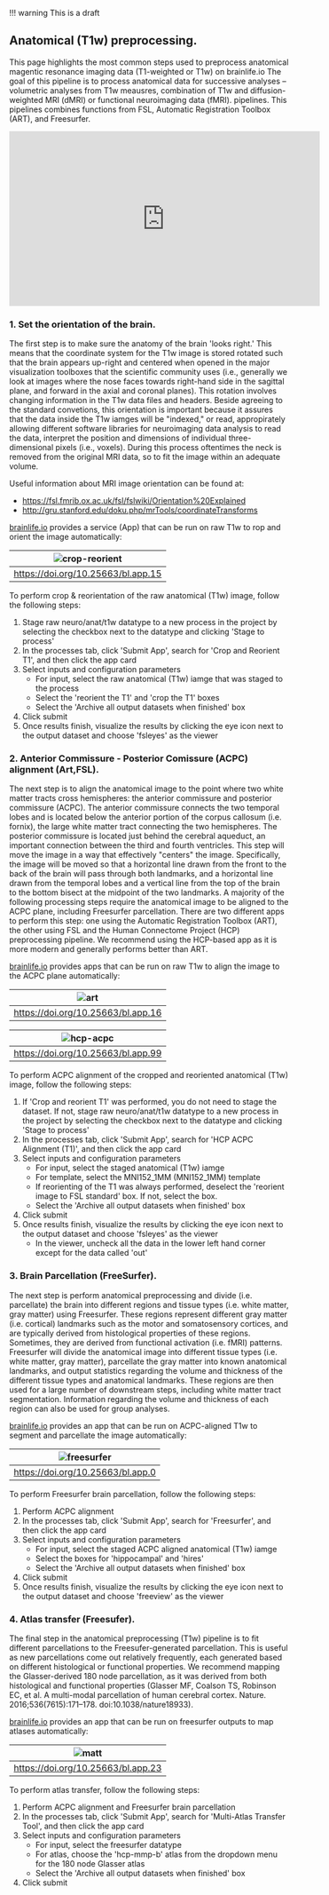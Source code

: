 !!! warning
    This is a draft

## Anatomical (T1w) preprocessing.

This page highlights the most common steps used to preprocess anatomical magentic resonance imaging data (T1-weighted or T1w) on brainlife.io The goal of this pipeline is to process anatomical data for successive analyses – volumetric analyses from T1w meausres, combination of T1w and diffusion-weighted MRI (dMRI) or functional neuroimaging data (fMRI). pipelines. This pipelines combines functions from FSL, Automatic Registration Toolbox (ART), and Freesurfer.

<iframe width="560" height="315" src="https://www.youtube.com/embed/hC0Ms3KWD8o" frameborder="0" allow="accelerometer; autoplay; encrypted-media; gyroscope; picture-in-picture" allowfullscreen></iframe>

### 1. Set the orientation of the brain.

The first step is to make sure the anatomy of the brain 'looks right.' This means that the coordinate system for the T1w image is stored rotated such that the brain appears up-right and centered when opened in the major visualization toolboxes that the scientific community uses (i.e., generally we look at images where the nose faces towards right-hand side in the sagittal plane, and forward in the axial and coronal planes). This rotation involves changing information in the T1w data files and headers. Beside agreeing to the standard convetions, this orientation is important because it assures that the data inside the T1w iamges will be "indexed,"  or read, appropirately allowing different software libraries for neuroimaging data analysis to  read the data, interpret the position and dimensions of individual three-dimensional pixels (i.e., voxels). During this process oftentimes the neck is removed from the original MRI data, so to fit the image within an adequate volume.  

Useful information about MRI image orientation can be found at: 
  - https://fsl.fmrib.ox.ac.uk/fsl/fslwiki/Orientation%20Explained 
  - http://gru.stanford.edu/doku.php/mrTools/coordinateTransforms
  
[brainlife.io](https://brainlife.io) provides a service (App) that can be run on raw T1w to rop and orient the image automatically: 

| ![crop-reorient](/docs/img/app.crop-reorient.bl.header.png)|
|------------------------------------|
| https://doi.org/10.25663/bl.app.15 |

To perform crop & reorientation of the raw anatomical (T1w) image, follow the following steps:
1) Stage raw neuro/anat/t1w datatype to a new process in the project by selecting the checkbox next to the datatype and clicking 'Stage to process'
2) In the processes tab, click 'Submit App', search for 'Crop and Reorient T1', and then click the app card
3) Select inputs and configuration parameters
    * For input, select the raw anatomical (T1w) iamge that was staged to the process
    * Select the 'reorient the T1' and 'crop the T1' boxes
    * Select the 'Archive all output datasets when finished' box
4) Click submit
5) Once results finish, visualize the results by clicking the eye icon next to the output dataset and choose 'fsleyes' as the viewer

### 2. Anterior Commissure - Posterior Comissure (ACPC) alignment (Art,FSL).

The next step is to align the anatomical image to the point where two white matter tracts cross hemispheres: the anterior commissure and posterior commissure (ACPC). The anterior commissure connects the two temporal lobes and is located below the anterior portion of the corpus callosum (i.e. fornix), the large white matter tract connecting the two hemispheres. The posterior commissure is located just behind the cerebral aqueduct, an important connection between the third and fourth ventricles. This step will move the image in a way that effectively "centers" the image. Specifically, the image will be moved so that a horizontal line drawn from the front to the back of the brain will pass through both landmarks, and a horizontal line drawn from the temporal lobes and a vertical line from the top of the brain to the bottom bisect at the midpoint of the two landmarks. A majority of the following processing steps require the anatomical image to be aligned to the ACPC plane, including Freesurfer parcellation. There are two different apps to perform this step: one using the Automatic Registration Toolbox (ART), the other using FSL and the Human Connectome Project (HCP) preprocessing pipeline. We recommend using the HCP-based app as it is more modern and generally performs better than ART.

[brainlife.io](https://brainlife.io) provides apps that can be run on raw T1w to align the image to the ACPC plane automatically: 

| ![art](/docs/img/app.art.bl.header.png)|
|------------------------------------|
| https://doi.org/10.25663/bl.app.16 |

| ![hcp-acpc](/docs/img/app.hcp-acpc.bl.header.png)|
|------------------------------------|
| https://doi.org/10.25663/bl.app.99 |

To perform ACPC alignment of the cropped and reoriented anatomical (T1w) image, follow the following steps:
1) If 'Crop and reorient T1' was performed, you do not need to stage the dataset. If not, stage raw neuro/anat/t1w datatype to a new process in the project by selecting the checkbox next to the datatype and clicking 'Stage to process'
2) In the processes tab, click 'Submit App', search for 'HCP ACPC Alignment (T1)', and then click the app card
3) Select inputs and configuration parameters
    * For input, select the staged anatomical (T1w) iamge
    * For template, select the MNI152_1MM (MNI152_1MM) template
    * If reorienting of the T1 was always performed, deselect the 'reorient image to FSL standard' box. If not, select the box.
    * Select the 'Archive all output datasets when finished' box
4) Click submit
5) Once results finish, visualize the results by clicking the eye icon next to the output dataset and choose 'fsleyes' as the viewer
    * In the viewer, uncheck all the data in the lower left hand corner except for the data called 'out'

### 3. Brain Parcellation (FreeSurfer).

The next step is perform anatomical preprocessing and divide (i.e. parcellate) the brain into different regions and tissue types (i.e. white matter, gray matter) using Freesurfer. These regions represent different gray matter (i.e. cortical) landmarks such as the motor and somatosensory cortices, and are typically derived from histological properties of these regions. Sometimes, they are derived from functional activation (i.e. fMRI) patterns. Freesurfer will divide the anatomical image into different tissue types (i.e. white matter, gray matter), parcellate the gray matter into known anatomical landmarks, and output statistics regarding the volume and thickness of the different tissue types and anatomical landmarks. These regions are then used for a large number of downstream steps, including white matter tract segmentation. Information regarding the volume and thickness of each region can also be used for group analyses.

[brainlife.io](https://brainlife.io) provides an app that can be run on ACPC-aligned T1w to segment and parcellate the image automatically: 

| ![freesurfer](/docs/img/app.freesurfer.bl.header.png)|
|------------------------------------|
| https://doi.org/10.25663/bl.app.0 |

To perform Freesurfer brain parcellation, follow the following steps:
1) Perform ACPC alignment
2) In the processes tab, click 'Submit App', search for 'Freesurfer', and then click the app card
3) Select inputs and configuration parameters
    * For input, select the staged ACPC aligned anatomical (T1w) iamge
    * Select the boxes for 'hippocampal' and 'hires'
    * Select the 'Archive all output datasets when finished' box
4) Click submit
5) Once results finish, visualize the results by clicking the eye icon next to the output dataset and choose 'freeview' as the viewer

### 4. Atlas transfer (Freesufer).

The final step in the anatomical preprocessing (T1w) pipeline is to fit different parcellations to the Freesufer-generated parcellation. This is useful as new parcellations come out relatively frequently, each generated based on different histological or functional properties. We recommend mapping the Glasser-derived 180 node parcellation, as it was derived from both histological and functional properties (Glasser MF, Coalson TS, Robinson EC, et al. A multi-modal parcellation of human cerebral cortex. Nature. 2016;536(7615):171–178. doi:10.1038/nature18933).

[brainlife.io](https://brainlife.io) provides an app that can be run on freesurfer outputs to map atlases automatically: 

| ![matt](/docs/img/app.matt.bl.header.png)|
|------------------------------------|
| https://doi.org/10.25663/bl.app.23 |

To perform atlas transfer, follow the following steps:
1) Perform ACPC alignment and Freesurfer brain parcellation
2) In the processes tab, click 'Submit App', search for 'Multi-Atlas Transfer Tool', and then click the app card
3) Select inputs and configuration parameters
    * For input, select the freesurfer datatype
    * For atlas, choose the 'hcp-mmp-b' atlas from the dropdown menu for the 180 node Glasser atlas
    * Select the 'Archive all output datasets when finished' box
4) Click submit

